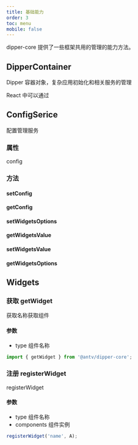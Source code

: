 ```yaml
---
title: 基础能力
order: 3
toc: menu
mobile: false
---
```


dipper-core 提供了一些框架共用的管理的能力方法。

## DipperContainer

Dipper 容器对象，复杂应用初始化和相关服务的管理

React 中可以通过

## ConfigSerice

配置管理服务

### 属性

config

### 方法

#### setConfig

#### getConfig

#### setWidgetsOptions

#### getWidgetsValue

#### setWidgetsValue

#### getWidgetsOptions

## Widgets

### 获取 getWidget

获取名称获取组件

#### 参数

- type 组件名称

```ts
import { getWidget } from '@antv/dipper-core';
```

### 注册 registerWidget

registerWidget

#### 参数

- type 组件名称
- components 组件实例

```js
registerWidget('name', A);
```
